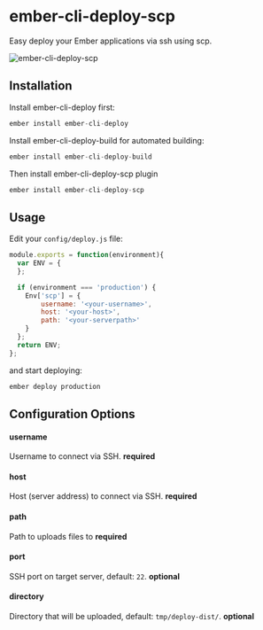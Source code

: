 # ember-cli-deploy-scp
Easy deploy your Ember applications via ssh using scp.

![ember-cli-deploy-scp](http://i.imgur.com/30TaZJu.png)

## Installation
Install ember-cli-deploy first:
```javascript
ember install ember-cli-deploy
```
Install ember-cli-deploy-build for automated building:
```javascript
ember install ember-cli-deploy-build
```
Then install ember-cli-deploy-scp plugin
```javascript
ember install ember-cli-deploy-scp
```
## Usage
Edit your `config/deploy.js` file:
```javascript
module.exports = function(environment){
  var ENV = {
  };

  if (environment === 'production') {
    Env['scp'] = {
        username: '<your-username>',
        host: '<your-host>',
        path: '<your-serverpath>'
    }
  };
  return ENV;
};
```
and start deploying:
```javascript
ember deploy production
```

## Configuration Options


#### username 
Username to connect via SSH.
**required**
#### host 
Host (server address) to connect via SSH.
**required**
#### path 
Path to uploads files to
**required**
#### port 
SSH port on target server, default: `22`.
**optional**
#### directory 
Directory that will be uploaded, default: `tmp/deploy-dist/`.
**optional**